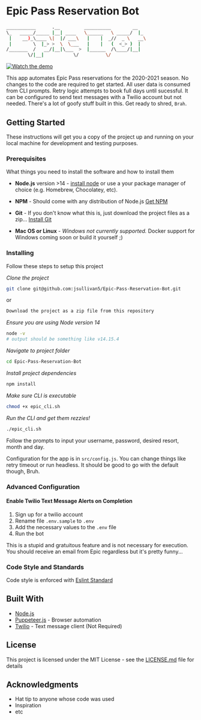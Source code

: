 # Epic Pass Reservation Bot
```bash
___________      .__         __________        __   
\_   _____/_____ |__| ____   \______   \ _____/  |_ 
 |    __)_\____ \|  |/ ___\   |    |  _//  _ \   __\
 |        \  |_> >  \  \___   |    |   (  <_> )  |  
/_______  /   __/|__|\___  >  |______  /\____/|__|  
        \/|__|           \/          \/            
```

[![Watch the demo](https://img.youtube.com/vi/1HRlR7OHnLo/maxresdefault.jpg)](https://www.youtube.com/watch?v=1HRlR7OHnLo)


This app automates Epic Pass reservations for the 2020-2021 season.  No changes to the code are required to get started.  All  user data  is consumed from CLI prompts.  Retry logic attempts to book full days until sucessful.  It can be configured to send text messages with a Twilio account but not needed.  There's a lot of goofy stuff built in this.  Get ready to shred, `Brah`.

## Getting Started

These instructions will get you a copy of the project up and running on your local machine for development and testing purposes.

### Prerequisites

What things you need to install the software and how to install them

* **Node.js** version >14 - [install node](https://nodejs.org/en/download/) or use a your package manager of choice (e.g. Homebrew, Chocolatey, etc).

* **NPM** - Should come with any distribution of Node.js [Get NPM](https://www.npmjs.com/get-npm)

* **Git** - If you don't know what this is, just download the project files as a zip... [Install Git](https://git-scm.com/book/en/v2/Getting-Started-Installing-Git)

* **Mac OS or Linux** - *Windows not currently supported.*  Docker support for Windows coming soon or build it yourself ;)

### Installing

Follow these steps to setup this project

*Clone the project*
```bash
git clone git@github.com:jsullivan5/Epic-Pass-Reservation-Bot.git
```
or
```bash
Download the project as a zip file from this repository
```

*Ensure you are using Node version 14*
```bash
node -v
# output should be something like v14.15.4
```

*Navigate to project folder*
```bash
cd Epic-Pass-Reservation-Bot
```

*Install project dependencies*
```bash
npm install
```

*Make sure CLI is executable*
```bash
chmod +x epic_cli.sh
```

*Run the CLI and get them rezzies!*
```bash
./epic_cli.sh
```

Follow the prompts to input your username, password, desired resort, month  and day.

Configuration for the app is in `src/config.js`.  You can change things like retry timeout or run headless.  It should be good to go with the default though, Bruh.

### Advanced Configuration

#### Enable Twilio Text Message Alerts on Completion

1. Sign up for a twilio account
2. Rename file `.env.sample` to `.env`
3. Add the necessary values to the `.env` file
4. Run the bot

This is a stupid and gratuitous feature and is not necessary for execution.  You should receive an email from Epic regardless but it's pretty funny...


### Code Style and Standards

Code style is enforced with [Eslint Standard](https://www.npmjs.com/package/eslint-config-standard)

## Built With

* [Node.js](https://nodejs.org/en/)
* [Puppeteer.js](https://pptr.dev/) - Browser automation
* [Twilio](https://www.twilio.com/) - Text message client (Not Required)


## License

This project is licensed under the MIT License - see the [LICENSE.md](LICENSE.md) file for details

## Acknowledgments

* Hat tip to anyone whose code was used
* Inspiration
* etc
